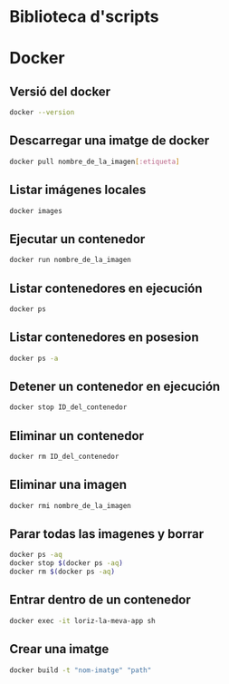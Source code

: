 # Biblioteca d'scripts

# Docker

## Versió del docker
```bash
docker --version
```
## Descarregar una imatge de docker
```bash
docker pull nombre_de_la_imagen[:etiqueta]
```
## Listar imágenes locales
```bash
docker images
```
## Ejecutar un contenedor
```bash
docker run nombre_de_la_imagen
```
## Listar contenedores en ejecución
```bash
docker ps
```
## Listar contenedores en posesion
```bash
docker ps -a
```
## Detener un contenedor en ejecución
```bash
docker stop ID_del_contenedor
```
## Eliminar un contenedor
```bash
docker rm ID_del_contenedor
```
## Eliminar una imagen
```bash
docker rmi nombre_de_la_imagen
```
## Parar todas las imagenes y borrar
```bash
docker ps -aq
docker stop $(docker ps -aq)
docker rm $(docker ps -aq)
```
## Entrar dentro de un contenedor
```bash
docker exec -it loriz-la-meva-app sh
```
## Crear una imatge
```bash
docker build -t "nom-imatge" "path"
```

